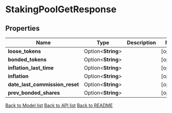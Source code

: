 # StakingPoolGetResponse

## Properties

Name | Type | Description | Notes
------------ | ------------- | ------------- | -------------
**loose_tokens** | Option<**String**> |  | [optional]
**bonded_tokens** | Option<**String**> |  | [optional]
**inflation_last_time** | Option<**String**> |  | [optional]
**inflation** | Option<**String**> |  | [optional]
**date_last_commission_reset** | Option<**String**> |  | [optional]
**prev_bonded_shares** | Option<**String**> |  | [optional]

[Back to Model list](../README.md#documentation-for-models) [Back to API list](../README.md#documentation-for-api-endpoints) [Back to README](../README.md)


